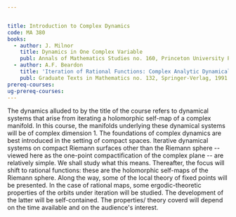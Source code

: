 ```yaml
---


title: Introduction to Complex Dynamics
code: MA 380
books:
  - author: J. Milnor 
    title: Dynamics in One Complex Variable
    publ: Annals of Mathematics Studies no. 160, Princeton University Press, 2006
  - author: A.F. Beardon
    title: 'Iteration of Rational Functions: Complex Analytic Dynamical Systems'
    publ: Graduate Texts in Mathematics no. 132, Springer-Verlag, 1991
prereq-courses: 
ug-prereq-courses: 
---
```



The dynamics alluded to by the title of the course refers to dynamical systems
that arise from iterating a holomorphic self-map of a complex manifold. In this
course, the manifolds underlying these dynamical systems will be of complex
dimension 1. The foundations of complex dynamics are best introduced in the
setting of compact spaces. Iterative dynamical systems on compact Riemann
surfaces other than the Riemann sphere -- viewed here as the one-point
compactification of the complex plane -- are relatively simple. We shall study
what this means. Thereafter, the focus will shift to rational functions: these
are the holomorphic self-maps of the Riemann sphere. Along the way, some of the
local theory of fixed points will be presented. In the case of rational maps,
some ergodic-theoretic properties of the orbits under iteration will be
studied. The development of the latter will be self-contained. The properties/
theory coverd will depend on the time available and on the audience's interest.

